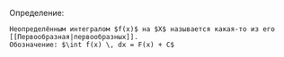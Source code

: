 Определение:
```spoiler-markdown
Неопределённым интегралом $f(x)$ на $X$ называется какая-то из его [[Первообразная|первообразных]].
Обозначение: $\int f(x) \, dx = F(x) + C$
```
